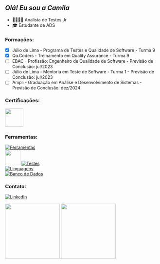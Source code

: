## _Olá! Eu sou a Camila_
- 🕵🏻‍♀️🐞 Analista de Testes Jr
- 🎓 Estudante de ADS

### Formações:
* [X] Júlio de Lima - Programa de Testes e Qualidade de Software - Turma 9
* [X] Qa.Coders - Treinamento em Quality Assurance - Turma 9
* [ ] EBAC - Profissão: Engenheiro de Qualidade de Software - Previsão de Conclusão: jul/2023
* [ ] Júlio de Lima - Mentoria em Teste de Software - Turma 1 - Previsão de Conclusão: jul/2023
* [ ] Ampli - Graduação em Análise e Desenvolvimento de Sistemas - Previsão de Conclusão: dez/2024

### Certificações:
<img src = 'https://media.badgr.com/uploads/badges/assertion-9y0-O7UVRo2IgZSaHsR6Ew.png' width='60'/>

### Ferramentas:
[![Ferramentas](https://devicons.dev.br/icons?icon=git,github,gitlab,docker,jenkins,vscode,idea&theme=dark)](https://devicons.dev.br/)<br>
<img src = 'https://images.ctfassets.net/czwjnyf8a9ri/5jZlu3VJwWQC986YRqBY8M/29ce530fee9c62a09fc4f15b33076cde/cypress-1024x553.png' width='50'/>
[![Testes](https://devicons.dev.br/icons?icon=gherkin,selenium,postman&theme=dark)](https://devicons.dev.br/)<br>
[![Linguagens](https://devicons.dev.br/icons?icon=html,css,javascript,nodejs,java&theme=dark)](https://devicons.dev.br/)<br>
[![Banco de Dados](https://devicons.dev.br/icons?icon=mongodb,mysql&theme=dark)](https://devicons.dev.br/)

### Contato:
[![LinkedIn](https://devicons.dev.br/icons?icon=linkedin&theme=dark)](https://www.linkedin.com/pt/camilaaptt/)

<div>
<a href="https://github.com/camilaaptt/">
<img height="180cm" src="https://github-readme-stats.vercel.app/api?username=camilaaptt&show_icons=true&theme=dracula"/>
<img height="180cm" src="https://github-readme-stats.vercel.app/api/top-langs/?username=camilaaptt&layout=compact&langs_count=16&theme=dracula"/>
</div>
